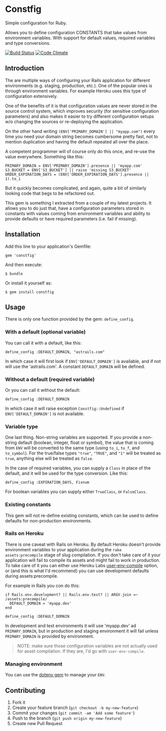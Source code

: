 # Constfig

Simple configuration for Ruby.

Allows you to define configuration CONSTANTS that take values from environment
variables. With support for default values, required variables and type
conversions.

[![Build Status](https://travis-ci.org/astrails/constfig.png)](https://travis-ci.org/astrails/constfig)
[![Code Climate](https://codeclimate.com/github/astrails/constfig.png)](https://codeclimate.com/github/astrails/constfig)

## Introduction

The are multiple ways of configuring your Rails application for different
environments (e.g. staging, production, etc.). One of the popular ones is
through environment variables. For example Heroku uses this type of
configuration extensively.

One of the benefits of it is that configuration values are never stored in the
source control system, which improves security (for sensitive configuration
parameters) and also makes it easier to try different configuration setups w/o
changing the sources or re-deploying the application.

On the other hand writing `(ENV['PRIMARY_DOMAIN'] || "myapp.com")` every time
you need your domain string becomes cumbersome pretty fast, not to mention
duplication and having the default repeated all over the place.

A competent programmer will of course only do this once, and re-use the value
everywhere. Something like this:

    PRIMARY_DOMAIN = ENV['PRIMARY_DOMAIN'].presence || 'myapp.com'
    S3_BUCKET = ENV['S3_BUCKET'] || raise 'missing S3_BUCKET'
    ORDER_EXPIRATION_DAYS = (ENV['ORDER_EXPIRATION_DAYS'].presence || 1).to_i

But it quickly becomes complicated, and again, quite a bit of similarly looking
code that begs to be refactored out.

This gem is something I extracted from a couple of my latest projects. It
allows you to do just that, have a configuration parameters stored in constants
with values coming from environment variables and ability to provide defaults
or have required parameters (i.e. fail if missing).

## Installation

Add this line to your application's Gemfile:

    gem 'constfig'

And then execute:

    $ bundle

Or install it yourself as:

    $ gem install constfig

## Usage

There is only one function provided by the gem: `define_config`.

### With a default (optional variable)

You can call it with a default, like this:

    define_config :DEFAULT_DOMAIN, "astrails.com"

In which case it will first look if `ENV['DEFAULT_DOMAIN']` is available, and
if not will use the 'astrails.com'. A constant `DEFAULT_DOMAIN` will be
defined.

### Without a default (required variable)

Or you can call it without the default:

    define_config :DEFAULT_DOMAIN

In which case it will raise exception `Constfig::Undefined` if
`ENV['DEFAULT_DOMAIN']` is not available.

### Variable type

One last thing. Non-string variables are supported. If you provide a non-string
default (boolean, integer, float or symbol), the value that is coming from
`ENV` will be converted to the same type (using `to_i`, `to_f`, and
`to_symbol`).  For the true/false types `"true"`, `"TRUE"`, and `"1"` will be
treated as `true`, anything else will be treated as `false`.

In the case of required variables, you can supply a `Class` in place of the
default, and it will be used for the type conversion. Like this:

    define_config :EXPIRATION_DAYS, Fixnum

For boolean variables you can supply either `TrueClass`, or  `FalseClass`.

### Existing constants

This gem will not re-define existing constants, which can be used to define
defaults for non-production environments.

### Rails on Heroku

There is one caveat with Rails on Heroku. By default Heroku doesn't provide
environment variables to your application during the `rake assets:precompile`
stage of slug compilation. If you don't take care of it your application will
fail to compile its assets and might fail to work in production. To take care
of it you can either use Heroku Labs
[user-env-compile](https://devcenter.heroku.com/articles/labs-user-env-compile)
option, or (and this is what I'd recommend) you can use development defaults
during assets:precompile.

For example in Rails you con do this:

    if Rails.env.development? || Rails.env.test? || ARGV.join =~ /assets:precompile/
      DEFAULT_DOMAIN = 'myapp.dev'
    end

    define_config :DEFAULT_DOMAIN

In development and test environments it will use 'myapp.dev' ad
`PRIMARY_DOMAIN`, but in production and staging environment it will fail unless
`PRIMARY_DOMAIN` is provided by environment.

> NOTE: make sure those configuration variables are not actually used for asset
> compilation. If they are, I'd go with `user-env-compile`.

### Managing environment

You can use the [dotenv gem](https://github.com/bkeepers/dotenv) to manage your `ENV`.

## Contributing

1. Fork it
2. Create your feature branch (`git checkout -b my-new-feature`)
3. Commit your changes (`git commit -am 'Add some feature'`)
4. Push to the branch (`git push origin my-new-feature`)
5. Create new Pull Request

